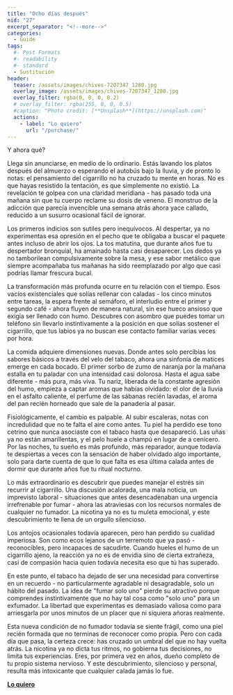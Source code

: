 ```yaml
---
title: "Ocho días después"
nid: "27"
excerpt_separator: "<!--more-->"
categories:
  - Guide
tags:
  #- Post Formats
  #- readability
  #- standard
  - Sustitución
header:
  teaser: /assets/images/chives-7207347_1280.jpg
  overlay_image: /assets/images/chives-7207347_1280.jpg
  overlay_filter: rgba(0, 0, 0, 0.2)
  # overlay_filter: rgba(255, 0, 0, 0.5)
  #caption: "Photo credit: [**Unsplash**](https://unsplash.com)"
  actions:
    - label: "Lo quiero"
      url: "/purchase/"
---
```


Y ahora qué?

<!--more-->

Llega sin anunciarse, en medio de lo ordinario. Estás lavando los platos después del almuerzo o esperando el autobús bajo la lluvia, y de pronto lo notas: el pensamiento del cigarrillo no ha cruzado tu mente en horas. No es que hayas resistido la tentación, es que simplemente no existió. La revelación te golpea con una claridad meridiana - has pasado toda una mañana sin que tu cuerpo reclame su dosis de veneno. El monstruo de la adicción que parecía invencible una semana atrás ahora yace callado, reducido a un susurro ocasional fácil de ignorar.  

Los primeros indicios son sutiles pero inequívocos. Al despertar, ya no experimentas esa opresión en el pecho que te obligaba a buscar el paquete antes incluso de abrir los ojos. La tos matutina, que durante años fue tu despertador bronquial, ha amainado hasta casi desaparecer. Los dedos ya no tamborilean compulsivamente sobre la mesa, y ese sabor metálico que siempre acompañaba tus mañanas ha sido reemplazado por algo que casi podrías llamar frescura bucal.  

La transformación más profunda ocurre en tu relación con el tiempo. Esos vacíos existenciales que solías rellenar con caladas - los cinco minutos entre tareas, la espera frente al semáforo, el interludio entre el primer y segundo café - ahora fluyen de manera natural, sin ese hueco ansioso que exigía ser llenado con humo. Descubres con asombro que puedes tomar un teléfono sin llevarlo instintivamente a la posición en que solías sostener el cigarrillo, que tus labios ya no buscan ese contacto familiar varias veces por hora.  

La comida adquiere dimensiones nuevas. Donde antes solo percibías los sabores básicos a través del velo del tabaco, ahora una sinfonía de matices emerge en cada bocado. El primer sorbo de zumo de naranja por la mañana estalla en tu paladar con una intensidad casi dolorosa. Hasta el agua sabe diferente - más pura, más viva. Tu nariz, liberada de la constante agresión del humo, empieza a captar aromas que habías olvidado: el olor de la lluvia en el asfalto caliente, el perfume de las sábanas recién lavadas, el aroma del pan recién horneado que sale de la panadería al pasar.  

Fisiológicamente, el cambio es palpable. Al subir escaleras, notas con incredulidad que no te falta el aire como antes. Tu piel ha perdido ese tono cetrino que nunca asociaste con el tabaco hasta que desapareció. Las uñas ya no están amarillentas, y el pelo huele a champú en lugar de a cenicero. Por las noches, tu sueño es más profundo, más reparador, aunque todavía te despiertas a veces con la sensación de haber olvidado algo importante, solo para darte cuenta de que lo que falta es esa última calada antes de dormir que durante años fue tu ritual nocturno.  

Lo más extraordinario es descubrir que puedes manejar el estrés sin recurrir al cigarrillo. Una discusión acalorada, una mala noticia, un imprevisto laboral - situaciones que antes desencadenaban una urgencia irrefrenable por fumar - ahora las atraviesas con los recursos normales de cualquier no fumador. La nicotina ya no es tu muleta emocional, y este descubrimiento te llena de un orgullo silencioso.  

Los antojos ocasionales todavía aparecen, pero han perdido su cualidad imperiosa. Son como ecos lejanos de un terremoto que ya pasó - reconocibles, pero incapaces de sacudirte. Cuando hueles el humo de un cigarrillo ajeno, la reacción ya no es de envidia sino de cierta extrañeza, casi de compasión hacia quien todavía necesita eso que tú has superado.  

En este punto, el tabaco ha dejado de ser una necesidad para convertirse en un recuerdo - no particularmente agradable ni desagradable, solo un hábito del pasado. La idea de "fumar solo uno" pierde su atractivo porque comprendes instintivamente que no hay tal cosa como "solo uno" para un exfumador. La libertad que experimentas es demasiado valiosa como para arriesgarla por unos minutos de un placer que ni siquiera añoras realmente.  

Esta nueva condición de no fumador todavía se siente frágil, como una piel recién formada que no terminas de reconocer como propia. Pero con cada día que pasa, la certeza crece: has cruzado un umbral del que no hay vuelta atrás. La nicotina ya no dicta tus ritmos, no gobierna tus decisiones, no limita tus experiencias. Eres, por primera vez en años, dueño completo de tu propio sistema nervioso. Y este descubrimiento, silencioso y personal, resulta más intoxicante que cualquier calada jamás lo fue.

[**Lo quiero**](/purchase/)


